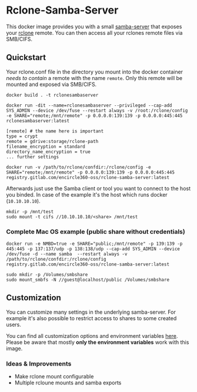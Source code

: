 # Rclone-Samba-Server
This docker image provides you with a small [samba-server](https://github.com/dperson/samba) that exposes your [rclone](https://rclone.org) remote. You can then access all your rclones remote files via SMB/CIFS.

## Quickstart
Your rclone.conf file in the directory you mount into the docker container _needs to contain_ a remote with the name `remote`. Only this remote will be mounted and exposed via SMB/CIFS.
```
docker build . -t rclonesambaserver

docker run -dit --name=rclonesambaserver --privileged --cap-add SYS_ADMIN --device /dev/fuse --restart always -v /root:/rclone/config -e SHARE="remote;/mnt/remote" -p 0.0.0.0:139:139 -p 0.0.0.0:445:445 rclonesambaserver:latest
```
```
[remote] # the name here is important
type = crypt
remote = gdrive:storage/rclone-path
filename_encryption = standard
directory_name_encryption = true
... further settings
```

```
docker run -v /path/to/rclone/confdir:/rclone/config -e SHARE="remote;/mnt/remote" -p 0.0.0.0:139:139 -p 0.0.0.0:445:445 registry.gitlab.com/encircle360-oss/rclone-samba-server:latest
```

Afterwards just use the Samba client or tool you want to connect to the host you binded. In case of the example it's the host which runs docker (`10.10.10.10`).

```
mkdir -p /mnt/test
sudo mount -t cifs //10.10.10.10/<share> /mnt/test
```

### Complete Mac OS example (public share without credentials)
```
docker run -e NMBD=true -e SHARE="public;/mnt/remote" -p 139:139 -p 445:445 -p 137:137/udp -p 138:138/udp --cap-add SYS_ADMIN --device /dev/fuse -d --name samba  --restart always -v /path/to/rclone/confdir:/rclone/config registry.gitlab.com/encircle360-oss/rclone-samba-server:latest
```

```
sudo mkdir -p /Volumes/smbshare
sudo mount_smbfs -N //guest@localhost/public /Volumes/smbshare
```

## Customization
You can customize many settings in the underlying samba-server. For example it's also possible to restrict access to shares to some created users.

You can find all customization options and environment variables [here](https://github.com/dperson/samba).
Please be aware that mostly **only the environment variables** work with this image.


### Ideas & Improvements
* Make rclone mount configurable
* Multiple rcloune mounts and samba exports

